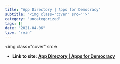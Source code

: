 ```yaml
---
title: "App Directory | Apps for Democracy"
subtitle: "<img class='cover' src=''>"
category: "uncategorized"
tags: []
date: "2021-04-06"
type: "rain"
---
```

<img class="cover" src=>


* **Link to site:** **[App Directory | Apps for Democracy](http://www.appsfordemocracy.org/application-directory)**